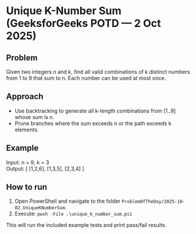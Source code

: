 # Unique K-Number Sum (GeeksforGeeks POTD — 2 Oct 2025)

## Problem
Given two integers n and k, find all valid combinations of k distinct numbers from 1 to 9 that sum to n. Each number can be used at most once.

## Approach
- Use backtracking to generate all k-length combinations from [1..9] whose sum is n.
- Prune branches where the sum exceeds n or the path exceeds k elements.

## Example
Input: n = 9, k = 3  
Output: [ [1,2,6], [1,3,5], [2,3,4] ]

## How to run
1. Open PowerShell and navigate to the folder `ProblemOfTheDay/2025-10-02_UniqueKNumberSum`.
2. Execute: `pwsh -File .\unique_k_number_sum.ps1`

This will run the included example tests and print pass/fail results.
